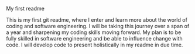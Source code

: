 My first readme

This is my first git readme, where I enter and learn more about the world of coding and software engineering. I will be taking this journey over a span of a year and sharpening my coding skills moving forward. My plan is to be fully skilled in software engineering and be able to influence change with code. I will develop code to present holistically in my readme in due time.

